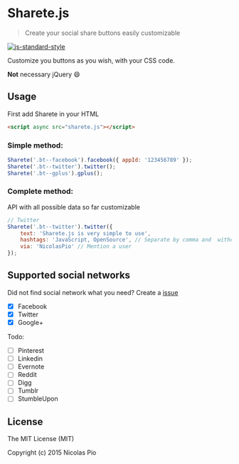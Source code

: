 # Sharete.js
> Create your social share buttons easily customizable

[![js-standard-style](https://img.shields.io/badge/code%20style-standard-brightgreen.svg?style=flat)](http://standardjs.com/)

Customize you buttons as you wish, with your CSS code.

__Not__ necessary jQuery :smile:

## Usage
First add Sharete in your HTML

```html
<script async src="sharete.js"></script>
```

### Simple method:
```javascript
Sharete('.bt--facebook').facebook({ appId: '123456789' });
Sharete('.bt--twitter').twitter();
Sharete('.bt--gplus').gplus();
```

### Complete method:
API with all possible data so far customizable
```javascript
// Twitter
Sharete('.bt--twitter').twitter({
    text: 'Sharete.js is very simple to use',
    hashtags: 'JavaScript, OpenSource', // Separate by comma and  without '#'
    via: 'NicolasPio' // Mention a user
});
```
## Supported social networks
Did not find social network what you need? Create a [issue](https://github.com/NicolasPio/Sharete.js/issues/new)

- [x] Facebook
- [x] Twitter
- [x] Google+

Todo:
- [ ] Pinterest
- [ ] Linkedin
- [ ] Evernote
- [ ] Reddit
- [ ] Digg
- [ ] Tumblr
- [ ] StumbleUpon

## License
The MIT License (MIT)

Copyright (c) 2015 Nicolas Pio
